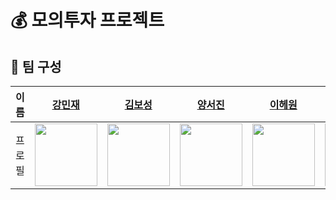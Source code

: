 # 💰 모의투자 프로젝트 

## 📌 팀 구성

| 이름 | [강민재](https://github.com/minijae011030) | [김보성](https://github.com/NangManBo) | [양서진](https://github.com/westjin) | [이헤원](https://github.com/icegosimperson) | [이호진](https://github.com/HoreungHoreung) | [최예빈](https://github.com/beenvyn) |
| :-: | :-: | :-: | :-: | :-: | :-: | :-: |
| 프로필 | <img src="https://avatars.githubusercontent.com/u/105128049?v=4" width="100"/> | <img src="https://avatars.githubusercontent.com/u/124684536?v=4" width="100"/> | <img src="https://avatars.githubusercontent.com/u/95288764?v=4" width="100"/> | <img src="https://avatars.githubusercontent.com/u/121532001?v=4" width="100"/> | <img src="https://avatars.githubusercontent.com/u/128957586?v=4" width="100"/> | <img src="https://avatars.githubusercontent.com/u/109021332?v=4" width="100"/> |